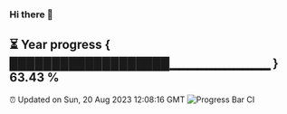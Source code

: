 ### Hi there 👋
⏳ Year progress { ███████████████████▁▁▁▁▁▁▁▁▁▁▁ } 63.43 %
---
⏰ Updated on Sun, 20 Aug 2023 12:08:16 GMT
![Progress Bar CI](https://github.com/Moyi321/Moyi321/workflows/Progress%20Bar%20CI/badge.svg)

